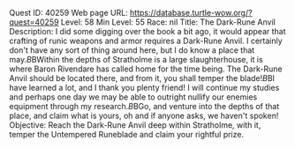 Quest ID: 40259
Web page URL: https://database.turtle-wow.org/?quest=40259
Level: 58
Min Level: 55
Race: nil
Title: The Dark-Rune Anvil
Description: I did some digging over the book a bit ago, it would appear that crafting of runic weapons and armor requires a Dark-Rune Anvil. I certainly don't have any sort of thing around here, but I do know a place that may.$B$BWithin the depths of Stratholme is a large slaughterhouse, it is where Baron Rivendare has called home for the time being. The Dark-Rune Anvil should be located there, and from it, you shall temper the blade!$B$BI have learned a lot, and I thank you plenty friend! I will continue my studies and perhaps one day we may be able to outright nullify our enemies equipment through my research.$B$BGo, and venture into the depths of that place, and claim what is yours, oh and if anyone asks, we haven't spoken!
Objective: Reach the Dark-Rune Anvil deep within Stratholme, with it, temper the Untempered Runeblade and claim your rightful prize.

